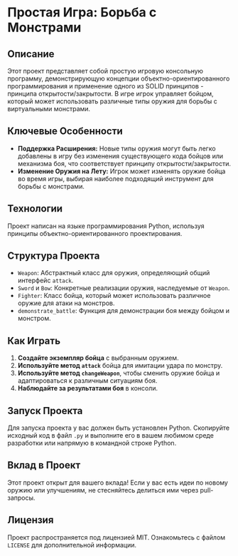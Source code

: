 # Простая Игра: Борьба с Монстрами

## Описание
Этот проект представляет собой простую игровую консольную программу, демонстрирующую концепции объектно-ориентированного программирования и применение одного из SOLID принципов - принципа открытости/закрытости. В игре игрок управляет бойцом, который может использовать различные типы оружия для борьбы с виртуальными монстрами.

## Ключевые Особенности

- **Поддержка Расширения:** Новые типы оружия могут быть легко добавлены в игру без изменения существующего кода бойцов или механизма боя, что соответствует принципу открытости/закрытости.
- **Изменение Оружия на Лету:** Игрок может изменять оружие бойца во время игры, выбирая наиболее подходящий инструмент для борьбы с монстрами.

## Технологии

Проект написан на языке программирования Python, используя принципы объектно-ориентированного проектирования.

## Структура Проекта

- `Weapon`: Абстрактный класс для оружия, определяющий общий интерфейс `attack`.
- `Sword` и `Bow`: Конкретные реализации оружия, наследуемые от `Weapon`.
- `Fighter`: Класс бойца, который может использовать различное оружие для атаки на монстров.
- `demonstrate_battle`: Функция для демонстрации боя между бойцом и монстром.

## Как Играть

1. **Создайте экземпляр бойца** с выбранным оружием.
2. **Используйте метод `attack`** бойца для имитации удара по монстру.
3. **Используйте метод `changeWeapon`**, чтобы сменить оружие бойца и адаптироваться к различным ситуациям боя.
4. **Наблюдайте за результатами боя** в консоли.

## Запуск Проекта

Для запуска проекта у вас должен быть установлен Python. Скопируйте исходный код в файл `.py` и выполните его в вашем любимом среде разработки или напрямую в командной строке Python.

## Вклад в Проект

Этот проект открыт для вашего вклада! Если у вас есть идеи по новому оружию или улучшениям, не стесняйтесь делиться ими через pull-запросы.

## Лицензия

Проект распространяется под лицензией MIT. Ознакомьтесь с файлом `LICENSE` для дополнительной информации.